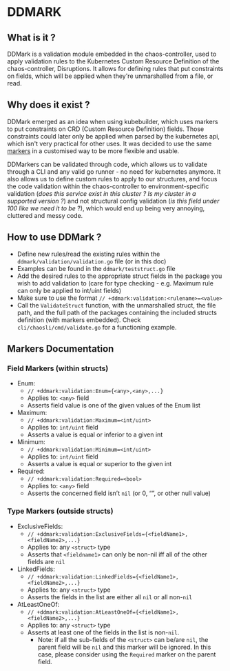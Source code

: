 # DDMARK

## What is it ?
DDMark is a validation module embedded in the chaos-controller, used to apply validation rules to the Kubernetes Custom Resource Definition of the chaos-controller, Disruptions. 
It allows for defining rules that put constraints on fields, which will be applied when they're unmarshalled from a file, or read.

## Why does it exist ?

DDMark emerged as an idea when using kubebuilder, which uses markers to put constraints on CRD (Custom Resource Definition) fields.
Those constraints could later only be applied when parsed by the kubernetes api, which isn't very practical for other uses.
It was decided to use the same [markers](https://pkg.go.dev/sigs.k8s.io/controller-tools/pkg/markers) in a customised way to be more flexible and usable.

DDMarkers can be validated through code, which allows us to validate through a CLI and any valid go runner - no need for kubernetes anymore. 
It also allows us to define custom rules to apply to our structures, and focus the code validation within the chaos-controller to environment-specific validation (*does this service exist in this cluster ? Is my cluster in a supported version ?*) and not structural config validation (*is this field under 100 like we need it to be* ?), which would end up being very annoying, cluttered and messy code.

## How to use DDMark ?

* Define new rules/read the existing rules within the `ddmark/validation/validation.go` file (or in this doc)
* Examples can be found in the `ddmark/teststruct.go` file
* Add the desired rules to the appropriate struct fields in the package you wish to add validation to (care for type checking - e.g. Maximum rule can only be applied to int/uint fields)
* Make sure to use the format `// +ddmark:validation:<rulename>=<value>`
* Call the `ValidateStruct` function, with the unmarshalled struct, the file path, and the full path of the packages containing the included structs definition (with markers embedded). Check `cli/chaosli/cmd/validate.go` for a functioning example.

## Markers Documentation
### Field Markers (within structs)
- Enum:
  - `// +ddmark:validation:Enum={<any>,<any>,...}`
  - Applies to: `<any>` field
  - Asserts field value is one of the given values of the Enum list
- Maximum:
  - `// +ddmark:validation:Maximum=<int/uint>`
  - Applies to: `int/uint` field
  - Asserts a value is equal or inferior to a given int
- Minimum:
  - `// +ddmark:validation:Minimum=<int/uint>`
  - Applies to: `int/uint` field
  - Asserts a value is equal or superior to the given int
- Required:
  - `// +ddmark:validation:Required=<bool>`
  - Applies to: `<any>` field
  - Asserts the concerned field isn’t `nil` (or 0, “”, or other null value)

### Type Markers (outside structs)
- ExclusiveFields:
  - `// +ddmark:validation:ExclusiveFields={<fieldName1>,<fieldName2>,...}`
  - Applies to: any `<struct>` type
  - Asserts that `<fieldname1>` can only be non-nil iff all of the other fields are `nil`
- LinkedFields:
  - `// +ddmark:validation:LinkedFields={<fieldName1>,<fieldName2>,...}`
  - Applies to: any `<struct>` type
  - Asserts the fields in the list are either all `nil` or all non-`nil`
- AtLeastOneOf:
  - `// +ddmark:validation:AtLeastOneOf={<fieldName1>,<fieldName2>,...}`
  - Applies to: any `<struct>` type
  - Asserts at least one of the fields in the list is non-`nil`.
    - Note: if all the sub-fields of the `<struct>` can be/are `nil`, the parent field will be `nil` and this marker will be ignored. In this case, please consider using the `Required` marker on the parent field.
